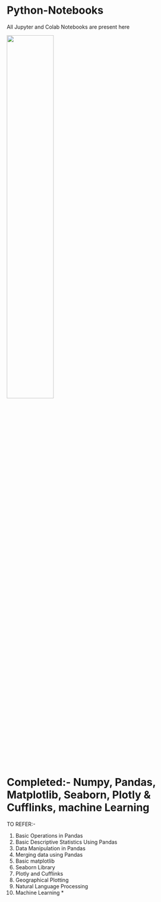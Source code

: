 # Python-Notebooks


<p align="left">
  
All Jupyter and Colab Notebooks are present here
</p>
<img src="https://media.giphy.com/media/coxQHKASG60HrHtvkt/giphy.gif" width="50%">


# Completed:- Numpy, Pandas, Matplotlib, Seaborn, Plotly & Cufflinks, machine Learning

TO REFER:-
1. Basic Operations in Pandas
2. Basic Descriptive Statistics Using Pandas
3. Data Manipulation in Pandas
4. Merging data using Pandas
5. Basic matplotlib
6. Seaborn Library
7. Plotly and Cufflinks
8. Geographical Plotting
9. Natural Language Processing
10. Machine Learning *
